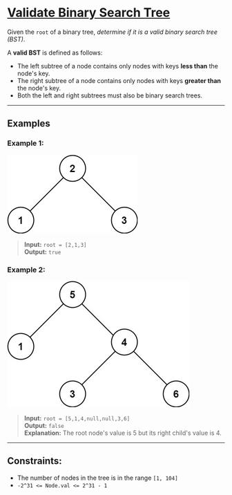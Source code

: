 # [Validate Binary Search Tree](https://leetcode.com/problems/validate-binary-search-tree/)

Given the `root` of a binary tree, *determine if it is a valid binary search tree (BST)*.

A **valid BST** is defined as follows:
- The left subtree of a node contains only nodes with keys **less than** the node's key.
- The right subtree of a node contains only nodes with keys **greater than** the node's key.
- Both the left and right subtrees must also be binary search trees.

---

## Examples

### Example 1:
![ex1](../../Image/98-1.png)
> **Input:** `root = [2,1,3]`  
> **Output:** `true`

### Example 2:
![ex2](../../Image/98-2.png)
> **Input:** `root = [5,1,4,null,null,3,6]`  
> **Output:** `false`  
> **Explanation:** The root node's value is 5 but its right child's value is 4.

---

## Constraints:
- The number of nodes in the tree is in the range `[1, 104]`
- `-2^31 <= Node.val <= 2^31 - 1` 